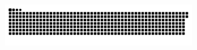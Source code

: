 <picture>
  <source media="(prefers-color-scheme: dark)" srcset="https://raw.githubusercontent.com/clementpoiret/clementpoiret/3b437481791ad5d7709abf13c681811e56071248/github-snake-dark.svg" />
  <source media="(prefers-color-scheme: light)" srcset="https://raw.githubusercontent.com/clementpoiret/clementpoiret/3b437481791ad5d7709abf13c681811e56071248/github-snake.svg" />
  <img alt="github-snake" src="github-snake.svg" />
</picture>
